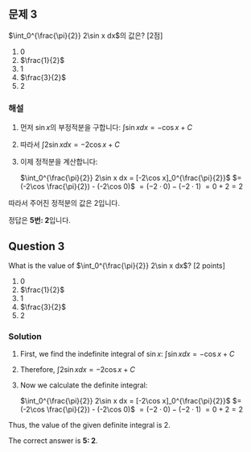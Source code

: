 ## 문제 3

$\int_0^{\frac{\pi}{2}} 2\sin x dx$의 값은? [2점]

1. 0
2. $\frac{1}{2}$
3. 1 
4. $\frac{3}{2}$
5. 2

### 해설

1) 먼저 $\sin x$의 부정적분을 구합니다:
   $\int \sin x dx = -\cos x + C$

2) 따라서 $\int 2\sin x dx = -2\cos x + C$

3) 이제 정적분을 계산합니다:

   $\int_0^{\frac{\pi}{2}} 2\sin x dx = [-2\cos x]_0^{\frac{\pi}{2}}$
                                    $= (-2\cos \frac{\pi}{2}) - (-2\cos 0)$
                                    $= (-2 \cdot 0) - (-2 \cdot 1)$
                                    $= 0 + 2 = 2$

따라서 주어진 정적분의 값은 2입니다.

정답은 **5번: 2**입니다.

## Question 3

What is the value of $\int_0^{\frac{\pi}{2}} 2\sin x dx$? [2 points]

1. 0
2. $\frac{1}{2}$
3. 1 
4. $\frac{3}{2}$
5. 2

### Solution

1) First, we find the indefinite integral of $\sin x$:
   $\int \sin x dx = -\cos x + C$

2) Therefore, $\int 2\sin x dx = -2\cos x + C$

3) Now we calculate the definite integral:

   $\int_0^{\frac{\pi}{2}} 2\sin x dx = [-2\cos x]_0^{\frac{\pi}{2}}$
                                    $= (-2\cos \frac{\pi}{2}) - (-2\cos 0)$
                                    $= (-2 \cdot 0) - (-2 \cdot 1)$
                                    $= 0 + 2 = 2$

Thus, the value of the given definite integral is 2.

The correct answer is **5: 2**.